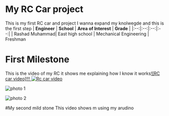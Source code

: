 # My RC Car project
This is my first RC car and project I wanna expand my knolwegde and this is the first step
| **Engineer** | **School** | **Area of Interest** | **Grade** |
|:--:|:--:|:--:|:--:|
| Rashad Muhammad| East high school | Mechanical Engineering | Freshman 






# First Milestone


This is the video of my RC it shows me explaining how I know it works[![RC car video]!!! 
 ![Rc car video](https://res.cloudinary.com/marcomontalbano/image/upload/v1731018286/video_to_markdown/images/youtube--Z0Nk64HfbXM-c05b58ac6eb4c4700831b2b3070cd403.jpg)](https://www.youtube.com/watch?v=Z0Nk64HfbXM "RC car video")
 
![photo 1](https://live.staticflickr.com/65535/54185974689_a96b30ae6b_n.jpg)

![photo 2](https://live.staticflickr.com/65535/54185974694_9f16b40fd4_n.jpg)


#My second mild stone 
This video shows m using my arudino 
